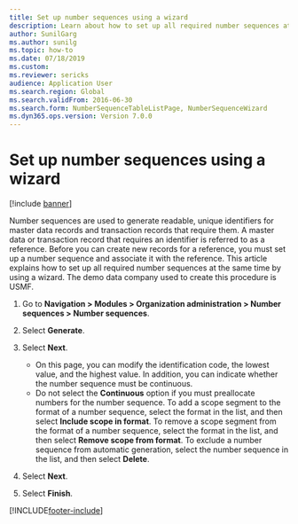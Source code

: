 ```yaml
--- 
title: Set up number sequences using a wizard
description: Learn about how to set up all required number sequences at the same time by using a wizard, including a step-by-step process. 
author: SunilGarg
ms.author: sunilg
ms.topic: how-to
ms.date: 07/18/2019
ms.custom:
ms.reviewer: sericks
audience: Application User   
ms.search.region: Global
ms.search.validFrom: 2016-06-30
ms.search.form: NumberSequenceTableListPage, NumberSequenceWizard 
ms.dyn365.ops.version: Version 7.0.0 
---
```


# Set up number sequences using a wizard

[!include [banner](../../includes/banner.md)]

Number sequences are used to generate readable, unique identifiers for master data records and transaction records that require them. A master data or transaction record that requires an identifier is referred to as a reference. Before you can create new records for a reference, you must set up a number sequence and associate it with the reference. This article explains how to set up all required number sequences at the same time by using a wizard. The demo data company used to create this procedure is USMF.

1. Go to **Navigation > Modules > Organization administration > Number sequences > Number sequences**.
2. Select **Generate**.
3. Select **Next**.

   - On this page, you can modify the identification code, the lowest value, and the highest value. In addition, you can indicate whether the number sequence must be continuous.   
   - Do not select the **Continuous** option if you must preallocate numbers for the number sequence. To add a scope segment to the format of a number sequence, select the format in the list, and then select **Include scope in format**. To remove a scope segment from the format of a number sequence, select the format in the list, and then select **Remove scope from format**. To exclude a number sequence from automatic generation, select the number sequence in the list, and then select **Delete**.  

4. Select **Next**.
5. Select **Finish**.



[!INCLUDE[footer-include](../../../../includes/footer-banner.md)]

